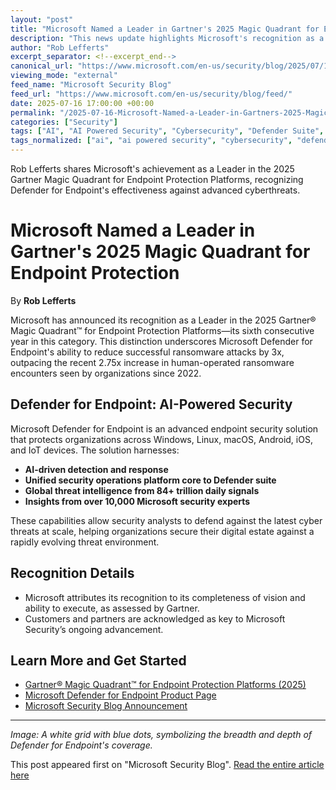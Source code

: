 ```yaml
---
layout: "post"
title: "Microsoft Named a Leader in Gartner's 2025 Magic Quadrant for Endpoint Protection"
description: "This news update highlights Microsoft's recognition as a Leader in the 2025 Gartner Magic Quadrant for Endpoint Protection Platforms, marking the sixth consecutive time Microsoft has earned this distinction. The announcement emphasizes the effectiveness and advanced AI-driven capabilities of Microsoft Defender for Endpoint in combating ransomware and other sophisticated cyber threats across a variety of operating systems and device types."
author: "Rob Lefferts"
excerpt_separator: <!--excerpt_end-->
canonical_url: "https://www.microsoft.com/en-us/security/blog/2025/07/16/microsoft-is-named-a-leader-in-the-2025-gartner-magic-quadrant-for-endpoint-protection-platforms/"
viewing_mode: "external"
feed_name: "Microsoft Security Blog"
feed_url: "https://www.microsoft.com/en-us/security/blog/feed/"
date: 2025-07-16 17:00:00 +00:00
permalink: "/2025-07-16-Microsoft-Named-a-Leader-in-Gartners-2025-Magic-Quadrant-for-Endpoint-Protection.html"
categories: ["Security"]
tags: ["AI", "AI Powered Security", "Cybersecurity", "Defender Suite", "Endpoint Detection And Response", "Endpoint Protection", "Gartner Magic Quadrant", "Microsoft Defender For Endpoint", "Microsoft Security Blog", "Multi Platform Security", "News", "Ransomware", "Rob Lefferts", "Security", "Security Monitoring", "Security Operations", "Security Platform", "Threat Intelligence"]
tags_normalized: ["ai", "ai powered security", "cybersecurity", "defender suite", "endpoint detection and response", "endpoint protection", "gartner magic quadrant", "microsoft defender for endpoint", "microsoft security blog", "multi platform security", "news", "ransomware", "rob lefferts", "security", "security monitoring", "security operations", "security platform", "threat intelligence"]
---
```


Rob Lefferts shares Microsoft's achievement as a Leader in the 2025 Gartner Magic Quadrant for Endpoint Protection Platforms, recognizing Defender for Endpoint's effectiveness against advanced cyberthreats.<!--excerpt_end-->

# Microsoft Named a Leader in Gartner's 2025 Magic Quadrant for Endpoint Protection

By **Rob Lefferts**

Microsoft has announced its recognition as a Leader in the 2025 Gartner® Magic Quadrant™ for Endpoint Protection Platforms—its sixth consecutive year in this category. This distinction underscores Microsoft Defender for Endpoint's ability to reduce successful ransomware attacks by 3x, outpacing the recent 2.75x increase in human-operated ransomware encounters seen by organizations since 2022.

## Defender for Endpoint: AI-Powered Security

Microsoft Defender for Endpoint is an advanced endpoint security solution that protects organizations across Windows, Linux, macOS, Android, iOS, and IoT devices. The solution harnesses:

- **AI-driven detection and response**
- **Unified security operations platform core to Defender suite**
- **Global threat intelligence from 84+ trillion daily signals**
- **Insights from over 10,000 Microsoft security experts**

These capabilities allow security analysts to defend against the latest cyber threats at scale, helping organizations secure their digital estate against a rapidly evolving threat environment.

## Recognition Details

- Microsoft attributes its recognition to its completeness of vision and ability to execute, as assessed by Gartner.
- Customers and partners are acknowledged as key to Microsoft Security’s ongoing advancement.

## Learn More and Get Started

- [Gartner® Magic Quadrant™ for Endpoint Protection Platforms (2025)](https://www.gartner.com/reprints/?id=1-2LGE96J2&amp;ct=250715&amp;st=sb)
- [Microsoft Defender for Endpoint Product Page](https://www.microsoft.com/security/business/endpoint-security/microsoft-defender-endpoint)
- [Microsoft Security Blog Announcement](https://www.microsoft.com/en-us/security/blog/2025/07/16/microsoft-is-named-a-leader-in-the-2025-gartner-magic-quadrant-for-endpoint-protection-platforms/)

---

*Image: A white grid with blue dots, symbolizing the breadth and depth of Defender for Endpoint's coverage.*

This post appeared first on "Microsoft Security Blog". [Read the entire article here](https://www.microsoft.com/en-us/security/blog/2025/07/16/microsoft-is-named-a-leader-in-the-2025-gartner-magic-quadrant-for-endpoint-protection-platforms/)
